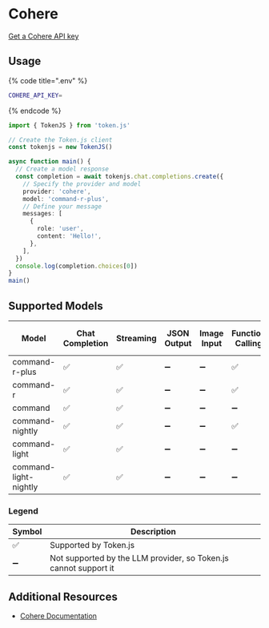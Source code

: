 # Cohere

[Get a Cohere API key](https://dashboard.cohere.com/api-keys)

## Usage

{% code title=".env" %}
```bash
COHERE_API_KEY=
```
{% endcode %}

```typescript
import { TokenJS } from 'token.js'

// Create the Token.js client
const tokenjs = new TokenJS()

async function main() {
  // Create a model response
  const completion = await tokenjs.chat.completions.create({
    // Specify the provider and model
    provider: 'cohere',
    model: 'command-r-plus',
    // Define your message
    messages: [
      {
        role: 'user',
        content: 'Hello!',
      },
    ],
  })
  console.log(completion.choices[0])
}
main()
```

<!-- compatibility -->
## Supported Models

| Model                 | Chat Completion | Streaming | JSON Output | Image Input | Function Calling | N > 1 |
| --------------------- | --------------- | --------- | ----------- | ----------- | ---------------- | ----- |
| command-r-plus        | ✅               | ✅         | ➖           | ➖           | ✅                | ➖     |
| command-r             | ✅               | ✅         | ➖           | ➖           | ✅                | ➖     |
| command               | ✅               | ✅         | ➖           | ➖           | ➖                | ➖     |
| command-nightly       | ✅               | ✅         | ➖           | ➖           | ✅                | ➖     |
| command-light         | ✅               | ✅         | ➖           | ➖           | ➖                | ➖     |
| command-light-nightly | ✅               | ✅         | ➖           | ➖           | ➖                | ➖     |

### Legend
| Symbol             | Description                           |
|--------------------|---------------------------------------|
| :white_check_mark: | Supported by Token.js                 |
| :heavy_minus_sign: | Not supported by the LLM provider, so Token.js cannot support it     |
<!-- end compatibility -->

## Additional Resources

* [Cohere Documentation](https://docs.cohere.com)
